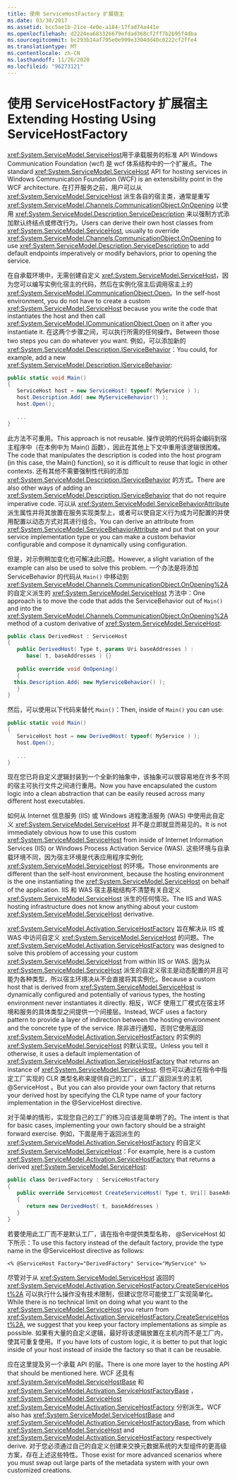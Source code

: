 ```yaml
---
title: 使用 ServiceHostFactory 扩展宿主
ms.date: 03/30/2017
ms.assetid: bcc5ae1b-21ce-4e0e-a184-17fad74a441e
ms.openlocfilehash: d2224ea683326679efdad368cf2ff7b2b95f4dba
ms.sourcegitcommit: bc293b14af795e0e999e3304dd40c0222cf2ffe4
ms.translationtype: MT
ms.contentlocale: zh-CN
ms.lasthandoff: 11/26/2020
ms.locfileid: "96273121"
---
```

# <a name="extending-hosting-using-servicehostfactory"></a><span data-ttu-id="45090-102">使用 ServiceHostFactory 扩展宿主</span><span class="sxs-lookup"><span data-stu-id="45090-102">Extending Hosting Using ServiceHostFactory</span></span>

<span data-ttu-id="45090-103"><xref:System.ServiceModel.ServiceHost>用于承载服务的标准 API Windows Communication Foundation (wcf) 是 wcf 体系结构中的一个扩展点。</span><span class="sxs-lookup"><span data-stu-id="45090-103">The standard <xref:System.ServiceModel.ServiceHost> API for hosting services in Windows Communication Foundation (WCF) is an extensibility point in the WCF architecture.</span></span> <span data-ttu-id="45090-104">在打开服务之前，用户可以从 <xref:System.ServiceModel.ServiceHost> 派生各自的宿主类，通常是重写 <xref:System.ServiceModel.Channels.CommunicationObject.OnOpening> 以使用 <xref:System.ServiceModel.Description.ServiceDescription> 来以强制方式添加默认终结点或修改行为。</span><span class="sxs-lookup"><span data-stu-id="45090-104">Users can derive their own host classes from <xref:System.ServiceModel.ServiceHost>, usually to override <xref:System.ServiceModel.Channels.CommunicationObject.OnOpening> to use <xref:System.ServiceModel.Description.ServiceDescription> to add default endpoints imperatively or modify behaviors, prior to opening the service.</span></span>  
  
 <span data-ttu-id="45090-105">在自承载环境中，无需创建自定义 <xref:System.ServiceModel.ServiceHost>，因为您可以编写实例化宿主的代码，然后在实例化宿主后调用宿主上的 <xref:System.ServiceModel.ICommunicationObject.Open>。</span><span class="sxs-lookup"><span data-stu-id="45090-105">In the self-host environment, you do not have to create a custom <xref:System.ServiceModel.ServiceHost> because you write the code that instantiates the host and then call <xref:System.ServiceModel.ICommunicationObject.Open> on it after you instantiate it.</span></span> <span data-ttu-id="45090-106">在这两个步骤之间，可以执行所需的任何操作。</span><span class="sxs-lookup"><span data-stu-id="45090-106">Between those two steps you can do whatever you want.</span></span> <span data-ttu-id="45090-107">例如，可以添加新的 <xref:System.ServiceModel.Description.IServiceBehavior>：</span><span class="sxs-lookup"><span data-stu-id="45090-107">You could, for example, add a new <xref:System.ServiceModel.Description.IServiceBehavior>:</span></span>  
  
```csharp
public static void Main()  
{  
   ServiceHost host = new ServiceHost( typeof( MyService ) );  
   host.Description.Add( new MyServiceBehavior() );  
   host.Open();  
  
   ...  
}  
```  
  
 <span data-ttu-id="45090-108">此方法不可重用。</span><span class="sxs-lookup"><span data-stu-id="45090-108">This approach is not reusable.</span></span> <span data-ttu-id="45090-109">操作说明的代码将会编码到宿主程序中（在本例中为 Main() 函数），因此在其他上下文中重用该逻辑很困难。</span><span class="sxs-lookup"><span data-stu-id="45090-109">The code that manipulates the description is coded into the host program (in this case, the Main() function), so it is difficult to reuse that logic in other contexts.</span></span> <span data-ttu-id="45090-110">还有其他不需要强制性代码的添加 <xref:System.ServiceModel.Description.IServiceBehavior> 的方式。</span><span class="sxs-lookup"><span data-stu-id="45090-110">There are also other ways of adding an <xref:System.ServiceModel.Description.IServiceBehavior> that do not require imperative code.</span></span> <span data-ttu-id="45090-111">可以从 <xref:System.ServiceModel.ServiceBehaviorAttribute> 派生属性并将其放置在服务实现类型上，或者可以使自定义行为成为可配置的并使用配置以动态方式对其进行组合。</span><span class="sxs-lookup"><span data-stu-id="45090-111">You can derive an attribute from <xref:System.ServiceModel.ServiceBehaviorAttribute> and put that on your service implementation type or you can make a custom behavior configurable and compose it dynamically using configuration.</span></span>  
  
 <span data-ttu-id="45090-112">但是，对示例稍加变化也可解决此问题。</span><span class="sxs-lookup"><span data-stu-id="45090-112">However, a slight variation of the example can also be used to solve this problem.</span></span> <span data-ttu-id="45090-113">一个办法是将添加 ServiceBehavior 的代码从 `Main()` 中移动到 <xref:System.ServiceModel.Channels.CommunicationObject.OnOpening%2A> 的自定义派生的 <xref:System.ServiceModel.ServiceHost> 方法中：</span><span class="sxs-lookup"><span data-stu-id="45090-113">One approach is to move the code that adds the ServiceBehavior out of `Main()` and into the <xref:System.ServiceModel.Channels.CommunicationObject.OnOpening%2A> method of a custom derivative of <xref:System.ServiceModel.ServiceHost>:</span></span>  
  
```csharp
public class DerivedHost : ServiceHost  
{  
   public DerivedHost( Type t, params Uri baseAddresses ) :  
      base( t, baseAddresses ) {}  
  
   public override void OnOpening()  
   {  
  this.Description.Add( new MyServiceBehavior() );  
   }  
}  
```  
  
 <span data-ttu-id="45090-114">然后，可以使用以下代码来替代 `Main()`：</span><span class="sxs-lookup"><span data-stu-id="45090-114">Then, inside of `Main()` you can use:</span></span>  
  
```csharp
public static void Main()  
{  
   ServiceHost host = new DerivedHost( typeof( MyService ) );  
   host.Open();  
  
   ...  
}  
```  
  
 <span data-ttu-id="45090-115">现在您已将自定义逻辑封装到一个全新的抽象中，该抽象可以很容易地在许多不同的宿主可执行文件之间进行重用。</span><span class="sxs-lookup"><span data-stu-id="45090-115">Now you have encapsulated the custom logic into a clean abstraction that can be easily reused across many different host executables.</span></span>  
  
 <span data-ttu-id="45090-116">如何从 Internet 信息服务 (IIS) 或 Windows 进程激活服务 (WAS) 中使用此自定义 <xref:System.ServiceModel.ServiceHost> 并不是立即就显而易见的。</span><span class="sxs-lookup"><span data-stu-id="45090-116">It is not immediately obvious how to use this custom <xref:System.ServiceModel.ServiceHost> from inside of Internet Information Services (IIS) or Windows Process Activation Service (WAS).</span></span> <span data-ttu-id="45090-117">这些环境与自承载环境不同，因为宿主环境是代表应用程序实例化 <xref:System.ServiceModel.ServiceHost> 的环境。</span><span class="sxs-lookup"><span data-stu-id="45090-117">Those environments are different than the self-host environment, because the hosting environment is the one instantiating the <xref:System.ServiceModel.ServiceHost> on behalf of the application.</span></span> <span data-ttu-id="45090-118">IIS 和 WAS 宿主基础结构不清楚有关自定义 <xref:System.ServiceModel.ServiceHost> 派生的任何情况。</span><span class="sxs-lookup"><span data-stu-id="45090-118">The IIS and WAS hosting infrastructure does not know anything about your custom <xref:System.ServiceModel.ServiceHost> derivative.</span></span>  
  
 <span data-ttu-id="45090-119"><xref:System.ServiceModel.Activation.ServiceHostFactory> 旨在解决从 IIS 或 WAS 中访问自定义 <xref:System.ServiceModel.ServiceHost> 的问题。</span><span class="sxs-lookup"><span data-stu-id="45090-119">The <xref:System.ServiceModel.Activation.ServiceHostFactory> was designed to solve this problem of accessing your custom <xref:System.ServiceModel.ServiceHost> from within IIS or WAS.</span></span> <span data-ttu-id="45090-120">因为从 <xref:System.ServiceModel.ServiceHost> 派生的自定义宿主是动态配置的并且可能为各种类型，所以宿主环境决从不会直接将其实例化。</span><span class="sxs-lookup"><span data-stu-id="45090-120">Because a custom host that is derived from <xref:System.ServiceModel.ServiceHost> is dynamically configured and potentially of various types, the hosting environment never instantiates it directly.</span></span> <span data-ttu-id="45090-121">相反，WCF 使用工厂模式在宿主环境和服务的具体类型之间提供一个间接层。</span><span class="sxs-lookup"><span data-stu-id="45090-121">Instead, WCF uses a factory pattern to provide a layer of indirection between the hosting environment and the concrete type of the service.</span></span> <span data-ttu-id="45090-122">除非进行通知，否则它使用返回 <xref:System.ServiceModel.Activation.ServiceHostFactory> 的实例的 <xref:System.ServiceModel.ServiceHost> 的默认实现。</span><span class="sxs-lookup"><span data-stu-id="45090-122">Unless you tell it otherwise, it uses a default implementation of <xref:System.ServiceModel.Activation.ServiceHostFactory> that returns an instance of <xref:System.ServiceModel.ServiceHost>.</span></span> <span data-ttu-id="45090-123">但也可以通过在指令中指定工厂实现的 CLR 类型名称来提供自己的工厂，该工厂返回派生的主机 @ServiceHost 。</span><span class="sxs-lookup"><span data-stu-id="45090-123">But you can also provide your own factory that returns your derived host by specifying the CLR type name of your factory implementation in the @ServiceHost directive.</span></span>  
  
 <span data-ttu-id="45090-124">对于简单的情形，实现您自己的工厂的练习应该是简单明了的。</span><span class="sxs-lookup"><span data-stu-id="45090-124">The intent is that for basic cases, implementing your own factory should be a straight forward exercise.</span></span> <span data-ttu-id="45090-125">例如，下面是用于返回派生的 <xref:System.ServiceModel.Activation.ServiceHostFactory> 的自定义 <xref:System.ServiceModel.ServiceHost>：</span><span class="sxs-lookup"><span data-stu-id="45090-125">For example, here is a custom <xref:System.ServiceModel.Activation.ServiceHostFactory> that returns a derived <xref:System.ServiceModel.ServiceHost>:</span></span>  
  
```csharp
public class DerivedFactory : ServiceHostFactory  
{  
   public override ServiceHost CreateServiceHost( Type t, Uri[] baseAddresses )  
   {  
      return new DerivedHost( t, baseAddresses )  
   }  
}  
```  
  
 <span data-ttu-id="45090-126">若要使用此工厂而不是默认工厂，请在指令中提供类型名称， @ServiceHost 如下所示：</span><span class="sxs-lookup"><span data-stu-id="45090-126">To use this factory instead of the default factory, provide the type name in the @ServiceHost directive as follows:</span></span>  
  
`<% @ServiceHost Factory="DerivedFactory" Service="MyService" %>`  
  
 <span data-ttu-id="45090-127">尽管对于从 <xref:System.ServiceModel.ServiceHost> 返回的 <xref:System.ServiceModel.Activation.ServiceHostFactory.CreateServiceHost%2A> 可以执行什么操作没有技术限制，但建议您尽可能使工厂实现简单化。</span><span class="sxs-lookup"><span data-stu-id="45090-127">While there is no technical limit on doing what you want to the <xref:System.ServiceModel.ServiceHost> you return from <xref:System.ServiceModel.Activation.ServiceHostFactory.CreateServiceHost%2A>, we suggest that you keep your factory implementations as simple as possible.</span></span> <span data-ttu-id="45090-128">如果有大量的自定义逻辑，最好将该逻辑放置在主机内而不是工厂内，使其可重复使用。</span><span class="sxs-lookup"><span data-stu-id="45090-128">If you have lots of custom logic, it is better to put that logic inside of your host instead of inside the factory so that it can be reusable.</span></span>  
  
 <span data-ttu-id="45090-129">应在这里提及另一个承载 API 的层。</span><span class="sxs-lookup"><span data-stu-id="45090-129">There is one more layer to the hosting API that should be mentioned here.</span></span> <span data-ttu-id="45090-130">WCF 还具有 <xref:System.ServiceModel.ServiceHostBase> 和 <xref:System.ServiceModel.Activation.ServiceHostFactoryBase> ， <xref:System.ServiceModel.ServiceHost> <xref:System.ServiceModel.Activation.ServiceHostFactory> 分别派生。</span><span class="sxs-lookup"><span data-stu-id="45090-130">WCF also has <xref:System.ServiceModel.ServiceHostBase> and <xref:System.ServiceModel.Activation.ServiceHostFactoryBase>, from which <xref:System.ServiceModel.ServiceHost> and <xref:System.ServiceModel.Activation.ServiceHostFactory> respectively derive.</span></span> <span data-ttu-id="45090-131">对于您必须通过自己的自定义创建来交换元数据系统的大型组件的更高级方案，存在上述这些特性。</span><span class="sxs-lookup"><span data-stu-id="45090-131">Those exist for more advanced scenarios where you must swap out large parts of the metadata system with your own customized creations.</span></span>
